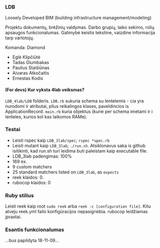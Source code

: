 
### LDB

Loosely Developed BIM (building infrastructure management/modeling)

Projektu dokumentų, brėžinių valdymas. Darbo grupių, laiko sekimo, rolių apsaugos funkcionalumas.
Galimybė keistis tekstine, vaizdine informacija tarp vartotojų.

Komanda: Diamond

- Eglė Klipčiūtė
- Tadas Glumbakas
- Paulius Staišiūnas
- Aivaras Atkočaitis
- Ernestas Kodis

#### (For devs) Kur vyksta 4lab veiksmas?

```LDB_4lab/LDB``` folderis. ```LDB.rb``` sukuria schema su lentelemis - cia yra nurodomi ir atributai, plius reikalingos klases, paveldincios is ApplicationRecord. ```main.rb``` kuria objektus (kurie per schema imetami ir i lenteles, kurios kol kas laikomos RAMe).

### Testai

- Leisti rspec kaip ```LDB_3lab/spec```; ```rspec *spec.rb```
- Leisti mutant kaip ```LDB_3lab```; ```./run.sh```. Atsiklonavus saka is github isitikinti, kad run.sh turi leidima buti paleistam kaip executable file.
- LDB_3lab padengimas: 100%
- 169 ex.
- 9 custom matchers
- 25 standard matchers listed on ```LDB_3lab```, as ```expects```
- reek klaidos: 0.
- rubocop klaidos: 0

### Ruby stilius
Leisti reek kaip root ```sudo reek``` arba ```reek -c [configuration file]```. Kitu atveju reek.yml failo konfigūracijos nepasigriebia.
rubocop leidžiamas įprastai.

### Esantis funkcionalumas

...bus papildyta 18-11-09...
